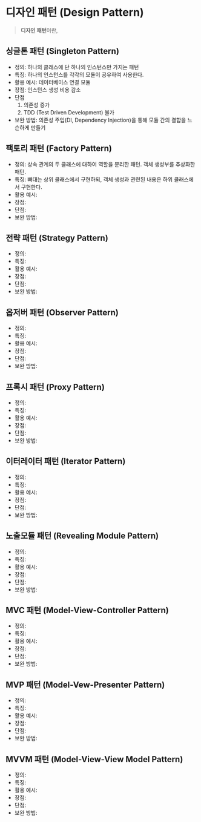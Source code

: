 # 디자인 패턴 (Design Pattern)
> **디자인 패턴**이란,

## 싱글톤 패턴 (Singleton Pattern)
* 정의: 하나의 클래스에 단 하나의 인스턴스만 가지는 패턴
* 특징: 하나의 인스턴스를 각각의 모듈이 공유하여 사용한다.
* 활용 예시: 데이터베이스 연결 모듈
* 장점: 인스턴스 생성 비용 감소
* 단점
    1. 의존성 증가
    2. TDD (Test Driven Development) 불가
* 보완 방법: 의존성 주입(DI, Dependency Injection)을 통해 모듈 간의 결합을 느슨하게 만들기

## 팩토리 패턴 (Factory Pattern)
* 정의: 상속 관계의 두 클래스에 대하여 역할을 분리한 패턴. 객체 생성부를 추상화한 패턴.
* 특징: 뼈대는 상위 클래스에서 구현하되, 객체 생성과 관련된 내용은 하위 클래스에서 구현한다.
* 활용 예시: 
* 장점: 
* 단점:
* 보완 방법:

## 전략 패턴 (Strategy Pattern)
* 정의:
* 특징:
* 활용 예시:
* 장점:
* 단점:
* 보완 방법:


## 옵저버 패턴 (Observer Pattern)
* 정의:
* 특징:
* 활용 예시:
* 장점:
* 단점:
* 보완 방법:


## 프록시 패턴 (Proxy Pattern)
* 정의:
* 특징:
* 활용 예시:
* 장점:
* 단점:
* 보완 방법:


## 이터레이터 패턴 (Iterator Pattern)
* 정의:
* 특징:
* 활용 예시:
* 장점:
* 단점:
* 보완 방법:


## 노출모듈 패턴 (Revealing Module Pattern)
* 정의:
* 특징:
* 활용 예시:
* 장점:
* 단점:
* 보완 방법:


## MVC 패턴 (Model-View-Controller Pattern)
* 정의:
* 특징:
* 활용 예시:
* 장점:
* 단점:
* 보완 방법:


## MVP 패턴 (Model-Vew-Presenter Pattern)
* 정의:
* 특징:
* 활용 예시:
* 장점:
* 단점:
* 보완 방법:


## MVVM 패턴 (Model-View-View Model Pattern)
* 정의:
* 특징:
* 활용 예시:
* 장점:
* 단점:
* 보완 방법:


